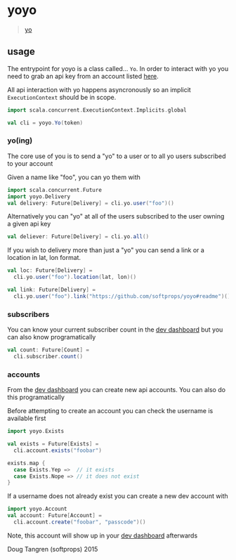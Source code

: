 # yoyo

> [yo](http://www.justyo.co/)

## usage

The entrypoint for yoyo is a class called... `Yo`. In order to interact with yo you need to 
grab an api key from an account listed [here](http://dev.justyo.co/).

All api interaction
with yo happens asyncronously so an implicit `ExecutionContext` should be in scope.


```scala
import scala.concurrent.ExecutionContext.Implicits.global

val cli = yoyo.Yo(token)
```

### yo(ing)

The core use of you is to send a "yo" to a user or to all yo users subscribed to your account

Given a name like "foo", you can yo them with

```scala
import scala.concurrent.Future
import yoyo.Delivery
val delivery: Future[Delivery] = cli.yo.user("foo")()
```

Alternatively you can "yo" at all of the users subscribed to the user owning a given api key

```scala
val deliever: Future[Delivery] = cli.yo.all()
```

If you wish to delivery more than just a "yo" you can send a link or a location in lat, lon format.

```scala
val loc: Future[Delivery] =
  cli.yo.user("foo").location(lat, lon)()

val link: Future[Delivery] = 
  cli.yo.user("foo").link("https://github.com/softprops/yoyo#readme")()
```

### subscribers

You can know your current subscriber count in the [dev dashboard](http://dev.justyo.co/) but you can also know programatically

```scala
val count: Future[Count] =
  cli.subscriber.count()
```

### accounts

From the [dev dashboard](http://dev.justyo.co/) you can create new api accounts. You can also do this programatically

Before attempting to create an account you can check the username is available first

```scala
import yoyo.Exists

val exists = Future[Exists] =
  cli.account.exists("foobar")

exists.map {
  case Exists.Yep =>  // it exists
  case Exists.Nope => // it does not exist
}
```

If a username does not already exist you can create a new dev account with

```scala
import yoyo.Account
val account: Future[Account] =
  cli.account.create("foobar", "passcode")()
```

Note, this account will show up in your [dev dashboard](http://dev.justyo.co/) afterwards

Doug Tangren (softprops) 2015
